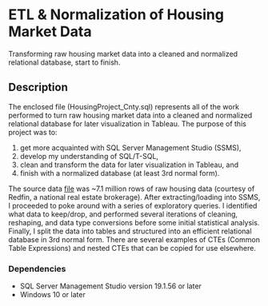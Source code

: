 # ETL & Normalization of Housing Market Data

Transforming raw housing market data into a cleaned and normalized relational database, start to finish.

## Description
The enclosed file (HousingProject_Cnty.sql) represents all of the work performed to turn raw housing market data into a cleaned and normalized relational database for later visualization in Tableau.
The purpose of this project was to:
1)	get more acquainted with SQL Server Management Studio (SSMS),
2)	develop my understanding of SQL/T-SQL,
3)	clean and transform the data for later visualization in Tableau, and
4)	finish with a normalized database (at least 3rd normal form).

The source data [file](https://redfin-public-data.s3.us-west-2.amazonaws.com/redfin_market_tracker/zip_code_market_tracker.tsv000.gz) was ~7.1 million rows of raw housing data (courtesy of Redfin, a national real estate brokerage). After extracting/loading into SSMS, I proceeded to poke around with a series of exploratory queries. I identified what data to keep/drop, and performed several iterations of cleaning, reshaping, and data type conversions before some initial statistical analysis.  Finally, I split the data into tables and structured into an efficient relational database in 3rd normal form. There are several examples of CTEs (Common Table Expressions) and nested CTEs that can be copied for use elsewhere.  

### Dependencies

* SQL Server Management Studio version 19.1.56 or later
* Windows 10 or later
